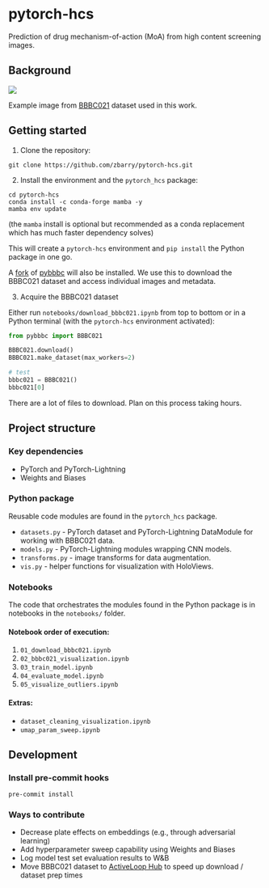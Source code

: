 # pytorch-hcs

Prediction of drug mechanism-of-action (MoA) from high content screening images.

## Background

![](https://data.broadinstitute.org/bbbc/BBBC021/aurora-kinase-inhibitor.png)

Example image from [BBBC021](https://bbbc.broadinstitute.org/BBBC021) dataset
used in this work.

## Getting started

1. Clone the repository:

```
git clone https://github.com/zbarry/pytorch-hcs.git
```

2. Install the environment and the `pytorch_hcs` package:

```
cd pytorch-hcs
conda install -c conda-forge mamba -y
mamba env update
```

(the `mamba` install is optional but recommended as a conda replacement which has much faster dependency solves)

This will create a `pytorch-hcs` environment and `pip install` the Python package in one go.

A [fork](https://github.com/zbarry/pybbbc) of [pybbbc](https://github.com/giacomodeodato/pybbbc) will also be installed.
We use this to download the BBBC021 dataset and access individual images and metadata.

3. Acquire the BBBC021 dataset

Either run `notebooks/download_bbbc021.ipynb` from top to bottom or in a Python terminal (with the `pytorch-hcs` environment activated):

```python
from pybbbc import BBBC021

BBBC021.download()
BBBC021.make_dataset(max_workers=2)

# test
bbbc021 = BBBC021()
bbbc021[0]
```

There are a lot of files to download.
Plan on this process taking hours.

## Project structure

### Key dependencies

- PyTorch and PyTorch-Lightning
- Weights and Biases

### Python package

Reusable code modules are found in the `pytorch_hcs` package.

* `datasets.py` - PyTorch dataset and PyTorch-Lightning DataModule for working with BBBC021 data.
* `models.py` - PyTorch-Lightning modules wrapping CNN models.
* `transforms.py` - image transforms for data augmentation.
* `vis.py` - helper functions for visualization with HoloViews.

### Notebooks

The code that orchestrates the modules found in the Python package is in notebooks in the `notebooks/` folder.

#### Notebook order of execution:

1. `01_download_bbbc021.ipynb`
2. `02_bbbc021_visualization.ipynb`
3. `03_train_model.ipynb`
4. `04_evaluate_model.ipynb`
5. `05_visualize_outliers.ipynb`

#### Extras:

* `dataset_cleaning_visualization.ipynb`
* `umap_param_sweep.ipynb`

## Development

### Install pre-commit hooks

`pre-commit install`

### Ways to contribute

- Decrease plate effects on embeddings (e.g., through adversarial learning)
- Add hyperparameter sweep capability using Weights and Biases
- Log model test set evaluation results to W&B
- Move BBBC021 dataset to [ActiveLoop Hub](https://docs.activeloop.ai/) to speed up download / dataset prep times
